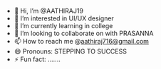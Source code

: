 - 👋 Hi, I’m @AATHIRAJ19
- 👀 I’m interested in UI/UX designer
- 🌱 I’m currently learning in college
- 💞️ I’m looking to collaborate on with PRASANNA
- 📫 How to reach me @aathiraj716@gmail.com
- 😄 Pronouns: STEPPING TO SUCCESS
- ⚡ Fun fact: .......

<!---
AATHIRAJ19/AATHIRAJ19 is a ✨ special ✨ repository because its `README.md` (this file) appears on your GitHub profile.
You can click the Preview link to take a look at your changes.
--->
